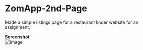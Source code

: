 # ZomApp-2nd-Page
Made a simple listings page for a restaurant finder website for an assignment.

**Screenshot**<br>
![image](https://github.com/RahulBRB/ZomApp-2nd-Page/assets/86495244/052dd29e-c919-4ffb-a632-be5a8015b3f2)
